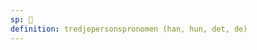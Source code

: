 ```yaml
---
sp: 󱥆
definition: tredjepersonspronomen (han, hun, det, de)
---
```

<!-- ona is third-person pronouns! it's like he, she, it, they in english! with ona, whoever i am referring to is not part of either my or your group. it's someone separate from you and us -->